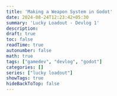 ```yaml
---
title: 'Making a Weapon System in Godot'
date: 2024-08-24T12:23:42+05:30
summary: 'Lucky Loadout - Devlog 1'
description:
draft: true
toc: false
readTime: true
autonumber: false
math: true
tags: ["gamedev", "devlog", "godot"]
categories: []
series: ["lucky loadout"]
showTags: true
hideBackToTop: false
---
```


